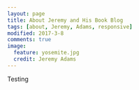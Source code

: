```yaml
---
layout: page
title: About Jeremy and His Book Blog
tags: [about, Jeremy, Adams, responsive]
modified: 2017-3-8
comments: true
image:
  feature: yosemite.jpg
  credit: Jeremy Adams
---
```


Testing